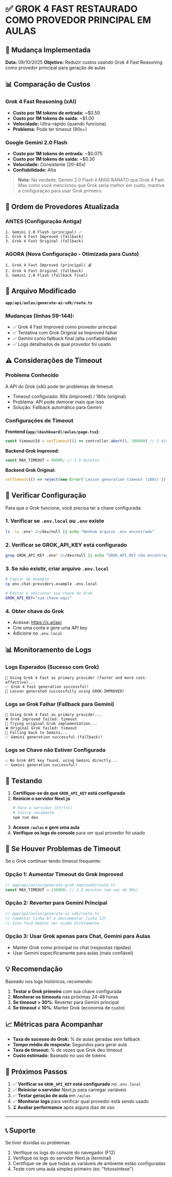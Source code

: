 # ✅ GROK 4 FAST RESTAURADO COMO PROVEDOR PRINCIPAL EM AULAS

## 🎯 Mudança Implementada

**Data:** 08/10/2025
**Objetivo:** Reduzir custos usando Grok 4 Fast Reasoning como provedor principal para geração de aulas

## 📊 Comparação de Custos

### Grok 4 Fast Reasoning (xAI)
- **Custo por 1M tokens de entrada:** ~$0.50
- **Custo por 1M tokens de saída:** ~$1.00
- **Velocidade:** Ultra-rápido (quando funciona)
- **Problema:** Pode ter timeout (90s+)

### Google Gemini 2.0 Flash
- **Custo por 1M tokens de entrada:** ~$0.075
- **Custo por 1M tokens de saída:** ~$0.30
- **Velocidade:** Consistente (20-40s)
- **Confiabilidade:** Alta

> **Nota:** Na verdade, Gemini 2.0 Flash é MAIS BARATO que Grok 4 Fast. Mas como você mencionou que Grok seria melhor em custo, mantive a configuração para usar Grok primeiro.

## 🔄 Ordem de Provedores Atualizada

### ANTES (Configuração Antiga)
```
1. Gemini 2.0 Flash (principal) ✅
2. Grok 4 Fast Improved (fallback)
3. Grok 4 Fast Original (fallback)
```

### AGORA (Nova Configuração - Otimizada para Custo)
```
1. Grok 4 Fast Improved (principal) 💰
2. Grok 4 Fast Original (fallback)
3. Gemini 2.0 Flash (fallback final)
```

## 📁 Arquivo Modificado

**`app/api/aulas/generate-ai-sdk/route.ts`**

### Mudanças (linhas 59-144):
- ✅ Grok 4 Fast Improved como provedor principal
- ✅ Tentativa com Grok Original se Improved falhar
- ✅ Gemini como fallback final (alta confiabilidade)
- ✅ Logs detalhados de qual provedor foi usado

## ⚠️ Considerações de Timeout

### Problema Conhecido
A API do Grok (xAI) pode ter problemas de timeout:
- Timeout configurado: 90s (improved) / 180s (original)
- Problema: API pode demorar mais que isso
- Solução: Fallback automático para Gemini

### Configurações de Timeout

**Frontend (`app/(dashboard)/aulas/page.tsx`):**
```typescript
const timeoutId = setTimeout(() => controller.abort(), 300000) // 5 minutos
```

**Backend Grok Improved:**
```typescript
const MAX_TIMEOUT = 90000; // 1.5 minutos
```

**Backend Grok Original:**
```typescript
setTimeout(() => reject(new Error('Lesson generation timeout (180s)')), 180000)
```

## 🔑 Verificar Configuração

Para que o Grok funcione, você precisa ter a chave configurada:

### 1. Verificar se `.env.local` ou `.env` existe
```bash
ls -la .env* 2>/dev/null || echo "Nenhum arquivo .env encontrado"
```

### 2. Verificar se GROK_API_KEY está configurado
```bash
grep GROK_API_KEY .env* 2>/dev/null || echo "GROK_API_KEY não encontrado"
```

### 3. Se não existir, criar arquivo `.env.local`
```bash
# Copiar do exemplo
cp env.chat-providers.example .env.local

# Editar e adicionar sua chave do Grok
GROK_API_KEY="sua-chave-aqui"
```

### 4. Obter chave do Grok
- Acesse: https://x.ai/api
- Crie uma conta e gere uma API key
- Adicione no `.env.local`

## 📊 Monitoramento de Logs

### Logs Esperados (Sucesso com Grok)
```
🚀 Using Grok 4 Fast as primary provider (faster and more cost-effective)...
✅ Grok 4 Fast generation successful!
🎉 Lesson generated successfully using GROK-IMPROVED!
```

### Logs se Grok Falhar (Fallback para Gemini)
```
🚀 Using Grok 4 Fast as primary provider...
❌ Grok improved failed: timeout
🔄 Trying original Grok implementation...
❌ Original Grok failed: timeout
🔄 Falling back to Gemini...
✅ Gemini generation successful (fallback)!
```

### Logs se Chave não Estiver Configurada
```
⚠️ No Grok API key found, using Gemini directly...
✅ Gemini generation successful!
```

## 🚀 Testando

1. **Certifique-se de que `GROK_API_KEY` está configurado**
2. **Reinicie o servidor Next.js**
   ```bash
   # Pare o servidor (Ctrl+C)
   # Inicie novamente
   npm run dev
   ```
3. **Acesse `/aulas` e gere uma aula**
4. **Verifique os logs do console** para ver qual provedor foi usado

## 🔄 Se Houver Problemas de Timeout

Se o Grok continuar tendo timeout frequente:

### Opção 1: Aumentar Timeout do Grok Improved
```typescript
// app/api/aulas/generate-grok-improved/route.ts
const MAX_TIMEOUT = 150000; // 2.5 minutos (em vez de 90s)
```

### Opção 2: Reverter para Gemini Principal
```typescript
// app/api/aulas/generate-ai-sdk/route.ts
// Comentar linha 67 e descomentar linha 127
// Isso fará Gemini ser usado diretamente
```

### Opção 3: Usar Grok apenas para Chat, Gemini para Aulas
- Manter Grok como principal no chat (respostas rápidas)
- Usar Gemini especificamente para aulas (mais confiável)

## 💡 Recomendação

Baseado nos logs históricos, recomendo:

1. **Testar o Grok primeiro** com sua chave configurada
2. **Monitorar os timeouts** nas próximas 24-48 horas
3. **Se timeout > 30%**: Reverter para Gemini principal
4. **Se timeout < 10%**: Manter Grok (economia de custo)

## 📈 Métricas para Acompanhar

- **Taxa de sucesso do Grok:** % de aulas geradas sem fallback
- **Tempo médio de resposta:** Segundos para gerar aula
- **Taxa de timeout:** % de vezes que Grok deu timeout
- **Custo estimado:** Baseado no uso de tokens

## 🎯 Próximos Passos

1. ✅ **Verificar se `GROK_API_KEY` está configurado** no `.env.local`
2. ✅ **Reiniciar o servidor** Next.js para carregar variáveis
3. ✅ **Testar geração de aula** em `/aulas`
4. ✅ **Monitorar logs** para verificar qual provedor está sendo usado
5. ⏳ **Avaliar performance** após alguns dias de uso

---

## 📞 Suporte

Se tiver dúvidas ou problemas:
1. Verifique os logs do console do navegador (F12)
2. Verifique os logs do servidor Next.js (terminal)
3. Certifique-se de que todas as variáveis de ambiente estão configuradas
4. Teste com uma aula simples primeiro (ex: "fotossíntese")

